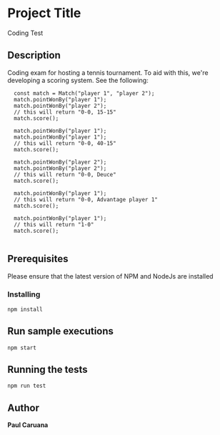 # Project Title

Coding Test

## Description

Coding exam for hosting a tennis tournament. To aid with this, we're developing a scoring system. See the following:

```
  const match = Match("player 1", "player 2");
  match.pointWonBy("player 1");
  match.pointWonBy("player 2");
  // this will return "0-0, 15-15"
  match.score();

  match.pointWonBy("player 1");
  match.pointWonBy("player 1");
  // this will return "0-0, 40-15"
  match.score();
  
  match.pointWonBy("player 2");
  match.pointWonBy("player 2");
  // this will return "0-0, Deuce"
  match.score();
  
  match.pointWonBy("player 1");
  // this will return "0-0, Advantage player 1"
  match.score();
  
  match.pointWonBy("player 1");
  // this will return "1-0"
  match.score();
 
```

## Prerequisites

Please ensure that the latest version of NPM and NodeJs are installed 

### Installing

```
npm install 
```

## Run sample executions

```
npm start
```

## Running the tests
```
npm run test
```


## Author

**Paul Caruana** 
